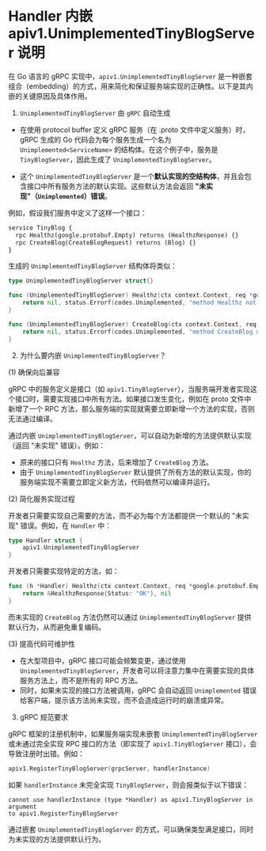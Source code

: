 # Handler 内嵌 apiv1.UnimplementedTinyBlogServer 说明

在 Go 语言的 gRPC 实现中，`apiv1.UnimplementedTinyBlogServer` 是一种嵌套组合（embedding）的方式，用来简化和保证服务端实现的正确性。以下是其内嵌的关键原因及具体作用。


1. `UnimplementedTinyBlogServer` 由 `gRPC` 自动生成

- 在使用 protocol buffer 定义 gRPC 服务（在 .proto 文件中定义服务）时，gRPC 生成的 Go 代码会为每个服务生成一个名为 `Unimplemented<ServiceName>` 的结构体。在这个例子中，服务是 `TinyBlogServer`，因此生成了 `UnimplementedTinyBlogServer`。

- 这个 `UnimplementedTinyBlogServer` 是一个**默认实现的空结构体**，并且会包含接口中所有服务方法的默认实现。这些默认方法会返回 **"未实现"（`Unimplemented`）错误**。

例如，假设我们服务中定义了这样一个接口：

```protobuf
service TinyBlog {
  rpc Healthz(google.protobuf.Empty) returns (HealthzResponse) {}
  rpc CreateBlog(CreateBlogRequest) returns (Blog) {}
}
```

生成的 `UnimplementedTinyBlogServer` 结构体将类似：

```go
type UnimplementedTinyBlogServer struct{}

func (UnimplementedTinyBlogServer) Healthz(ctx context.Context, req *google.protobuf.Empty) (*HealthzResponse, error) {
    return nil, status.Errorf(codes.Unimplemented, "method Healthz not implemented")
}

func (UnimplementedTinyBlogServer) CreateBlog(ctx context.Context, req *CreateBlogRequest) (*Blog, error) {
    return nil, status.Errorf(codes.Unimplemented, "method CreateBlog not implemented")
}
```

2. 为什么要内嵌 `UnimplementedTinyBlogServer`？

(1) 确保向后兼容

gRPC 中的服务定义是接口（如 `apiv1.TinyBlogServer`），当服务端开发者实现这个接口时，需要实现接口中所有方法。如果接口发生变化，例如在 proto 文件中新增了一个 RPC 方法，那么服务端的实现就需要立即新增一个方法的实现，否则无法通过编译。

通过内嵌 `UnimplementedTinyBlogServer`，可以自动为新增的方法提供默认实现（返回 "未实现" 错误）。例如：

- 原来的接口只有 `Healthz` 方法，后来增加了 `CreateBlog` 方法。
- 由于 `UnimplementedTinyBlogServer` 默认提供了所有方法的默认实现，你的服务端实现不需要立即定义新方法，代码依然可以编译并运行。

(2) 简化服务实现过程

开发者只需要实现自己需要的方法，而不必为每个方法都提供一个默认的 "未实现" 错误。例如，在 `Handler` 中：

```go
type Handler struct {
    apiv1.UnimplementedTinyBlogServer
}
```

开发者只需要实现特定的方法，如：

```go
func (h *Handler) Healthz(ctx context.Context, req *google.protobuf.Empty) (*HealthzResponse, error) {
    return &HealthzResponse{Status: "OK"}, nil
}
```

而未实现的 `CreateBlog` 方法仍然可以通过 `UnimplementedTinyBlogServer` 提供默认行为，从而避免重复编码。

(3) 提高代码可维护性

- 在大型项目中，gRPC 接口可能会频繁变更，通过使用 `UnimplementedTinyBlogServer`，开发者可以将注意力集中在需要实现的具体服务方法上，而不是所有的 RPC 方法。
- 同时，如果未实现的接口方法被调用，gRPC 会自动返回 `Unimplemented` 错误 给客户端，提示该方法尚未实现，而不会造成运行时的崩溃或异常。

3. gRPC 规范要求

gRPC 框架的注册机制中，如果服务端实现未嵌套 `UnimplementedTinyBlogServer` 或未通过完全实现 RPC 接口的方法（即实现了 `apiv1.TinyBlogServer` 接口），会导致注册时出错。例如：

```go
apiv1.RegisterTinyBlogServer(grpcServer, handlerInstance)
```

如果 `handlerInstance` 未完全实现 `TinyBlogServer`，则会报类似于以下错误：

```
cannot use handlerInstance (type *Handler) as apiv1.TinyBlogServer in argument
to apiv1.RegisterTinyBlogServer
```

通过嵌套 `UnimplementedTinyBlogServer` 的方式，可以确保类型满足接口，同时为未实现的方法提供默认行为。
